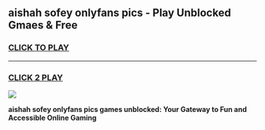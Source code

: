 
## aishah sofey onlyfans pics - Play Unblocked Gmaes & Free
<h3>
<a href="https://premium.freeplayer.one?title=aishah_sofey_onlyfans_pics&ref=19F">CLICK TO PLAY</a></h3>
<hr>

<h3>
<a href="https://premium.freeplayer.one?title=aishah_sofey_onlyfans_pics&ref=19F">CLICK 2 PLAY</a>
  
</h3>

<a href="https://premium.freeplayer.one?title=aishah_sofey_onlyfans_pics&ref=19F/"><img src="https://clearcache.store/games.png"></a>


**aishah sofey onlyfans pics games unblocked: Your Gateway to Fun and Accessible Online Gaming**
